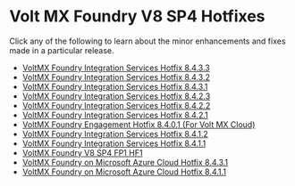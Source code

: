                          

Volt MX  Foundry V8 SP4 Hotfixes
===========================

Click any of the following to learn about the minor enhancements and fixes made in a particular release.

*   [VoltMX Foundry Integration Services Hotfix 8.4.3.3](IntegrationHotFix8.4.3.3.md)
*   [VoltMX Foundry Integration Services Hotfix 8.4.3.2](IntegrationHotFix8.4.3.2.md)
*   [VoltMX Foundry Integration Services Hotfix 8.4.3.1](IntegrationHotFix8.4.3.1.md)
*   [VoltMX Foundry Integration Services Hotfix 8.4.2.3](IntegrationHotFix8.4.2.3.md)
*   [VoltMX Foundry Integration Services Hotfix 8.4.2.2](IntegrationHotFix8.4.2.2.md)
*   [VoltMX Foundry Integration Services Hotfix 8.4.2.1](IntegrationHotFix8.4.2.1.md)
*   [VoltMX Foundry Engagement Hotfix 8.4.0.1 (For Volt MX Cloud)](EngagementCloudHotFix_8.4.0.1.md)
*   [VoltMX Foundry Integration Services Hotfix 8.4.1.2](IntegrationHotFix8.4.1.2.md)
*   [VoltMX Foundry Integration Services Hotfix 8.4.1.1](IntegrationHotFix8.4.1.1.md)
*   [VoltMX Foundry V8 SP4 FP1 HF1](V8SP4FP1HF1_Enhancements.md)
*   [VoltMX Foundry on Microsoft Azure Cloud Hotfix 8.4.3.1](Azure_8.4.3.1.md)
*   [VoltMX Foundry on Microsoft Azure Cloud Hotfix 8.4.1.1](Azure_8.4.1.1.md)
